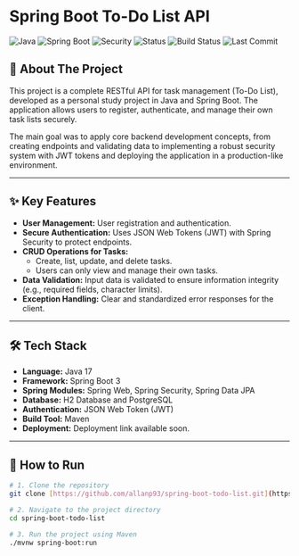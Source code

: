 # Spring Boot To-Do List API

![Java](https://img.shields.io/badge/Java-17-blue)
![Spring Boot](https://img.shields.io/badge/Spring%20Boot-3.3.x-brightgreen)
![Security](https://img.shields.io/badge/Security-JWT-purple)
![Status](https://img.shields.io/badge/Status-Work_In_Progress-yellow)
![Build Status](https://img.shields.io/github/actions/workflow/status/allanp93/spring-boot-todo-list/main.yml)
![Last Commit](https://img.shields.io/github/last-commit/allanp93/spring-boot-todo-list)

## 🎯 About The Project

This project is a complete RESTful API for task management (To-Do List), developed as a personal study project in Java and Spring Boot. The application allows users to register, authenticate, and manage their own task lists securely.

The main goal was to apply core backend development concepts, from creating endpoints and validating data to implementing a robust security system with JWT tokens and deploying the application in a production-like environment.

---

## ✨ Key Features

-   **User Management:** User registration and authentication.
-   **Secure Authentication:** Uses JSON Web Tokens (JWT) with Spring Security to protect endpoints.
-   **CRUD Operations for Tasks:**
    -   Create, list, update, and delete tasks.
    -   Users can only view and manage their own tasks.
-   **Data Validation:** Input data is validated to ensure information integrity (e.g., required fields, character limits).
-   **Exception Handling:** Clear and standardized error responses for the client.

---

## 🛠️ Tech Stack

-   **Language:** Java 17
-   **Framework:** Spring Boot 3
-   **Spring Modules:** Spring Web, Spring Security, Spring Data JPA
-   **Database:** H2 Database and PostgreSQL
-   **Authentication:** JSON Web Token (JWT)
-   **Build Tool:** Maven
-   **Deployment:** Deployment link available soon.

---

## 🚀 How to Run

```bash
# 1. Clone the repository
git clone [https://github.com/allanp93/spring-boot-todo-list.git](https://github.com/allanp93/spring-boot-todo-api.git)

# 2. Navigate to the project directory
cd spring-boot-todo-list

# 3. Run the project using Maven
./mvnw spring-boot:run
